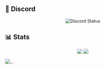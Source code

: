## 💬 Discord

<p align="center">
  <img src="https://lanyard.cnrad.dev/api/1417537333271597186?hideTag=true" alt="Discord Status" />
</p>

## 📊 Stats
<p align="center">
  <img src="https://github-readme-stats.vercel.app/api?username=inputtdevv&show_icons=true&theme=radical&hide_border=true" />
  <img src="https://github-readme-stats.vercel.app/api/top-langs/?username=inputtdevv&layout=compact&theme=radical&hide_border=true" />
</p>


![...](https://media.giphy.com/media/26gssY2uZ5V2hZq7u/giphy.gif)
